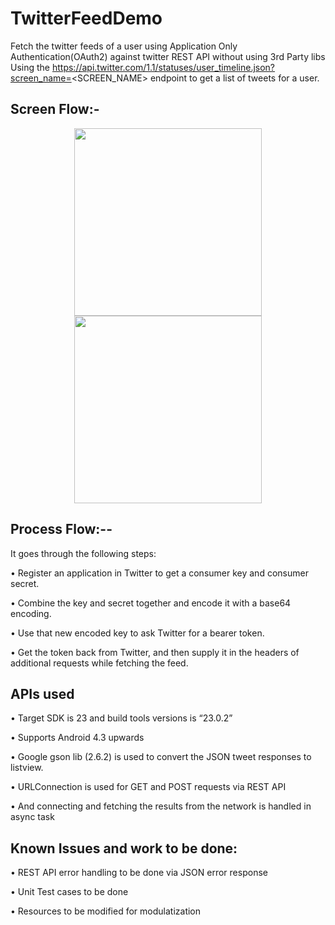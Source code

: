 # TwitterFeedDemo
Fetch the twitter feeds of a user using Application Only Authentication(OAuth2)  against twitter  REST API without using 3rd Party libs
Using the 
https://api.twitter.com/1.1/statuses/user_timeline.json?screen_name=<SCREEN_NAME> endpoint to get a list of tweets for a user.

## Screen Flow:-

<p align="center">
  <img src="https://cloud.githubusercontent.com/assets/5301598/14309021/1cf86714-fc1d-11e5-9087-d6f246beff74.png" width="300"/>
  
  
  <img src="https://cloud.githubusercontent.com/assets/5301598/14309029/2bb02314-fc1d-11e5-91d1-1b536e8cf739.png" width="300"/>
</p>


## Process Flow:--


It goes through the following steps:

•	 Register an application in Twitter to get a consumer key and consumer secret.

•	 Combine the key and secret together and encode it with a base64 encoding.

•	 Use that new encoded key to ask Twitter for a bearer token.

•	 Get the token back from Twitter, and then supply it in the headers of additional requests while fetching the feed.


## APIs used

•	Target SDK is 23 and build tools versions is “23.0.2”

•	Supports Android 4.3 upwards

•	Google gson lib (2.6.2) is used to convert the JSON tweet responses to listview.

•	URLConnection is used for GET and POST requests via REST API

•	And connecting and fetching the results from the network is handled  in async task


## Known Issues and work to be done:

•	REST API error handling to be done via JSON error response

•	Unit Test cases to be done

•	Resources to be modified for modulatization


